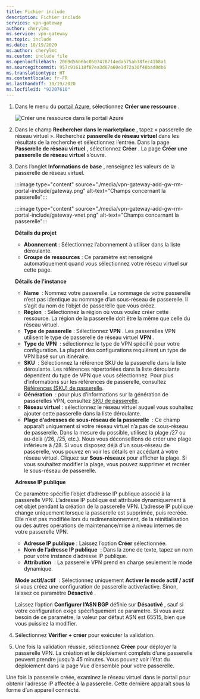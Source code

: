 ```yaml
---
title: Fichier include
description: Fichier include
services: vpn-gateway
author: cherylmc
ms.service: vpn-gateway
ms.topic: include
ms.date: 10/19/2020
ms.author: cherylmc
ms.custom: include file
ms.openlocfilehash: 2069d56b6bc0507478714eda575ab38fec41b8a1
ms.sourcegitcommit: 957c916118f87ea3d67a60e1d72a30f48bad0db6
ms.translationtype: HT
ms.contentlocale: fr-FR
ms.lasthandoff: 10/19/2020
ms.locfileid: "92207610"
---
```

1. Dans le menu du [portail Azure](https://portal.azure.com), sélectionnez **Créer une ressource** .

   ![Créer une ressource dans le portail Azure](./media/vpn-gateway-add-gw-rm-portal-include/azure-portal-create-resource.png)
1. Dans le champ **Rechercher dans le marketplace** , tapez « passerelle de réseau virtuel ». Recherchez **passerelle de réseau virtuel** dans les résultats de la recherche et sélectionnez l’entrée. Dans la page **Passerelle de réseau virtuel** , sélectionnez **Créer** . La page **Créer une passerelle de réseau virtuel** s’ouvre.
1. Dans l’onglet **Informations de base** , renseignez les valeurs de la passerelle de réseau virtuel.

   :::image type="content" source="./media/vpn-gateway-add-gw-rm-portal-include/gateway.png" alt-text="Champs concernant la passerelle":::

   :::image type="content" source="./media/vpn-gateway-add-gw-rm-portal-include/gateway-vnet.png" alt-text="Champs concernant la passerelle":::

   **Détails du projet**

   * **Abonnement** : Sélectionnez l’abonnement à utiliser dans la liste déroulante.
   * **Groupe de ressources** : Ce paramètre est renseigné automatiquement quand vous sélectionnez votre réseau virtuel sur cette page.

   **Détails de l’instance**

   * **Name**  : Nommez votre passerelle. Le nommage de votre passerelle n’est pas identique au nommage d’un sous-réseau de passerelle. Il s’agit du nom de l’objet de passerelle que vous créez.
   * **Région**  : Sélectionnez la région où vous voulez créer cette ressource. La région de la passerelle doit être la même que celle du réseau virtuel.
   * **Type de passerelle** : Sélectionnez **VPN** . Les passerelles VPN utilisent le type de passerelle de réseau virtuel **VPN** .
   * **Type de VPN**  : sélectionnez le type de VPN spécifié pour votre configuration. La plupart des configurations requièrent un type de VPN basé sur un itinéraire.
   * **SKU**  : Sélectionnez la référence SKU de la passerelle dans la liste déroulante. Les références répertoriées dans la liste déroulante dépendent du type de VPN que vous sélectionnez. Pour plus d’informations sur les références de passerelle, consultez [Références (SKU) de passerelle](../articles/vpn-gateway/vpn-gateway-about-vpn-gateway-settings.md#gwsku).
   * **Génération**  : pour plus d’informations sur la génération de passerelles VPN, consultez [SKU de passerelle](../articles/vpn-gateway/vpn-gateway-about-vpngateways.md#gwsku).
   * **Réseau virtuel** : sélectionnez le réseau virtuel auquel vous souhaitez ajouter cette passerelle dans la liste déroulante.
   * **Plage d’adresses de sous-réseau de la passerelle**  : Ce champ apparaît uniquement si votre réseau virtuel n’a pas de sous-réseau de passerelle. Dans la mesure du possible, utilisez la plage /27 ou au-delà (/26, /25, etc.). Nous vous déconseillons de créer une plage inférieure à /28. Si vous disposez déjà d’un sous-réseau de passerelle, vous pouvez en voir les détails en accédant à votre réseau virtuel. Cliquez sur **Sous-réseaux** pour afficher la plage. Si vous souhaitez modifier la plage, vous pouvez supprimer et recréer le sous-réseau de passerelle.

   **Adresse IP publique**

   Ce paramètre spécifie l’objet d’adresse IP publique associé à la passerelle VPN. L’adresse IP publique est attribuée dynamiquement à cet objet pendant la création de la passerelle VPN. L’adresse IP publique change uniquement lorsque la passerelle est supprimée, puis recréée. Elle n’est pas modifiée lors du redimensionnement, de la réinitialisation ou des autres opérations de maintenance/mise à niveau internes de votre passerelle VPN.

     * **Adresse IP publique** : Laissez l’option **Créer** sélectionnée.
     * **Nom de l’adresse IP publique**  : Dans la zone de texte, tapez un nom pour votre instance d’adresse IP publique.
     * **Attribution**  : La passerelle VPN prend en charge seulement le mode dynamique.

   **Mode actif/actif**  : Sélectionnez uniquement **Activer le mode actif / actif** si vous créez une configuration de passerelle active/active. Sinon, laissez ce paramètre **Désactivé** .

   Laissez l’option **Configurer l’ASN BGP** définie sur **Désactivé** , sauf si votre configuration exige spécifiquement ce paramètre. Si vous avez besoin de ce paramètre, la valeur par défaut ASN est 65515, bien que vous puissiez la modifier.
1. Sélectionnez **Vérifier + créer** pour exécuter la validation.
1. Une fois la validation réussie, sélectionnez **Créer** pour déployer la passerelle VPN. La création et le déploiement complets d’une passerelle peuvent prendre jusqu’à 45 minutes. Vous pouvez voir l’état du déploiement dans la page Vue d’ensemble pour votre passerelle.

Une fois la passerelle créée, examinez le réseau virtuel dans le portail pour obtenir l’adresse IP affectée à la passerelle. Cette dernière apparaît sous la forme d’un appareil connecté.
